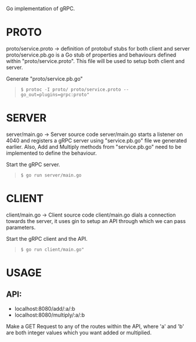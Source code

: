 Go implementation of gRPC.

# PROTO
proto/service.proto -> definition of protobuf stubs for both client and server
proto/service.pb.go is a Go stub of properties and behaviours defined within "proto/service.proto". This file will be used to setup both client and server.

Generate "proto/service.pb.go"
> `$ protoc -I proto/ proto/service.proto --go_out=plugins=grpc:proto"` 

# SERVER
server/main.go -> Server source code
server/main.go starts a listener on 4040 and registers a gRPC server using "service.pb.go" file we generated earlier.
Also, Add and Multiply methods from "service.pb.go" need to be implemented to define the behaviour.

Start the gRPC server.
> `$ go run server/main.go`

# CLIENT
client/main.go -> Client source code
client/main.go dials a connection towards the server, it uses gin to setup an API through which we can pass parameters.

Start the gRPC client and the API.
> `$ go run client/main.go"`

# USAGE
## API: 
- localhost:8080/add/:a/:b
- localhost:8080/multiply/:a/:b

Make a GET Request to any of the routes within the API, where 'a' and 'b' are both integer values which you want added or multiplied.
